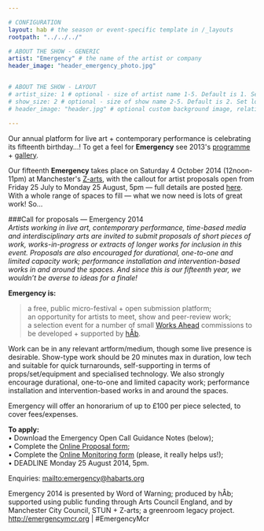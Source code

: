 ```yaml
---

# CONFIGURATION
layout: hab # the season or event-specific template in /_layouts
rootpath: "../../../"

# ABOUT THE SHOW - GENERIC
artist: "Emergency" # the name of the artist or company
header_image: "header_emergency_photo.jpg"   


# ABOUT THE SHOW - LAYOUT
# artist_size: 1 # optional - size of artist name 1-5. Default is 1. Set longer names to lower values
# show_size: 2 # optional - size of show name 2-5. Default is 2. Set longer names to lower values
# header_image: "header.jpg" # optional custom background image, relative to current page

---
```

Our annual platform for live art + contemporary performance is celebrating its fifteenth birthday…! To get a feel for **Emergency** see 2013's [programme](/archive/2013-emergency) + [gallery](/galleries/2013-emergency).           
             
Our fifteenth **Emergency** takes place on Saturday 4 October 2014 (12noon-11pm) at Manchester's [Z-arts](http://www.z-arts.org/about-us/getting-here), with the callout for artist proposals open from Friday 25 July to Monday 25 August, 5pm — full details are posted [here](). With a whole range of spaces to fill — what we now need is lots of great work! So…                   
             
###Call for proposals — Emergency 2014      
*Artists working in live art, contemporary performance, time-based media and interdisciplinary arts are invited to submit proposals of short pieces of work, works-in-progress or extracts of longer works for inclusion in this event. Proposals are also encouraged for durational, one-to-one and limited capacity work; performance installation and intervention-based works in and around the spaces. And since this is our fifteenth year, we wouldn’t be averse to ideas for a finale!*        
             
**Emergency is:**    
>a free, public micro-festival + open submission platform;   
>an opportunity for artists to meet, show and peer-review work;      
>a selection event for a number of small [Works Ahead](/hab/worksahead) commissions to be developed + supported by [hÅb](/hab).        
        
Work can be in any relevant artform/medium, though some live presence is desirable. Show-type work should be 20 minutes max in duration, low tech and suitable for quick turnarounds, self-supporting in terms of props/set/equipment and specialised technology. We also strongly encourage durational, one-to-one and limited capacity work; performance installation and intervention-based works in and around the spaces.             
            
Emergency will offer an honorarium of up to £100 per piece selected, to cover fees/expenses.

**To apply:**        
• Download the Emergency Open Call Guidance Notes (below);        
• Complete the [Online Proposal form](http://habarts.wufoo.eu/forms/emergency-2014-proposal-form);        
• Complete the [Online Monitoring form](http://habarts.wufoo.eu/forms/hab-monitoring-form) (please, it really helps us!);       
• DEADLINE Monday 25 August 2014, 5pm.         
         
Enquiries: <mailto:emergency@habarts.org>        

Emergency 2014 is presented by Word of Warning; produced by hÅb; supported using public funding through Arts Council England, and by Manchester City Council, STUN + Z-arts; a greenroom legacy project. <http://emergencymcr.org> | #EmergencyMcr
